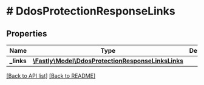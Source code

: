 # # DdosProtectionResponseLinks

## Properties

Name | Type | Description | Notes
------------ | ------------- | ------------- | -------------
**_links** | [**\Fastly\Model\DdosProtectionResponseLinksLinks**](DdosProtectionResponseLinksLinks.md) |  | [optional] 


[[Back to API list]](../../README.md#endpoints) [[Back to README]](../../README.md)
